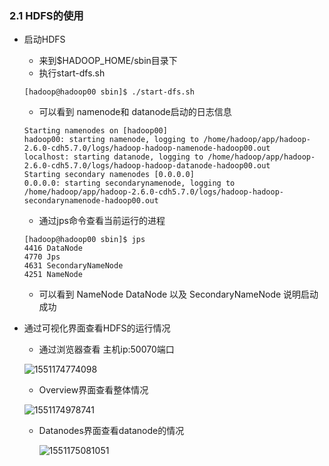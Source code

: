### 2.1 HDFS的使用

- 启动HDFS

  - 来到$HADOOP_HOME/sbin目录下
  - 执行start-dfs.sh

  ```shell
  [hadoop@hadoop00 sbin]$ ./start-dfs.sh
  ```

  - 可以看到 namenode和 datanode启动的日志信息

  ```shell
  Starting namenodes on [hadoop00]
  hadoop00: starting namenode, logging to /home/hadoop/app/hadoop-2.6.0-cdh5.7.0/logs/hadoop-hadoop-namenode-hadoop00.out
  localhost: starting datanode, logging to /home/hadoop/app/hadoop-2.6.0-cdh5.7.0/logs/hadoop-hadoop-datanode-hadoop00.out
  Starting secondary namenodes [0.0.0.0]
  0.0.0.0: starting secondarynamenode, logging to /home/hadoop/app/hadoop-2.6.0-cdh5.7.0/logs/hadoop-hadoop-secondarynamenode-hadoop00.out
  ```

  - 通过jps命令查看当前运行的进程

  ```shell
  [hadoop@hadoop00 sbin]$ jps
  4416 DataNode
  4770 Jps
  4631 SecondaryNameNode
  4251 NameNode
  ```

  - 可以看到 NameNode DataNode 以及 SecondaryNameNode 说明启动成功

- 通过可视化界面查看HDFS的运行情况

  - 通过浏览器查看 主机ip:50070端口 

  ![1551174774098](img/hadoop-state.png)

  - Overview界面查看整体情况

  ![1551174978741](img/hadoop-state1.png)

  - Datanodes界面查看datanode的情况

    ![1551175081051](img/hadoop-state2.png)


